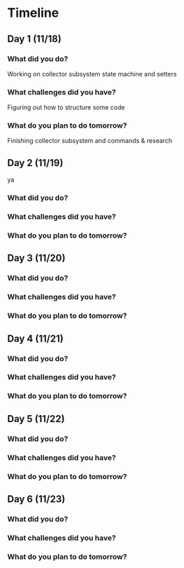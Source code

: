 # Timeline

## Day 1 (11/18)

### What did you do?
Working on collector subsystem state machine and setters
### What challenges did you have?
Figuring out how to structure some code
### What do you plan to do tomorrow?
Finishing collector subsystem and commands & research
## Day 2 (11/19)
ya
### What did you do?

### What challenges did you have?

### What do you plan to do tomorrow?

## Day 3 (11/20)

### What did you do?

### What challenges did you have?

### What do you plan to do tomorrow?

## Day 4 (11/21)

### What did you do?

### What challenges did you have?

### What do you plan to do tomorrow?

## Day 5 (11/22)

### What did you do?

### What challenges did you have?

### What do you plan to do tomorrow?

## Day 6 (11/23)

### What did you do?

### What challenges did you have?

### What do you plan to do tomorrow?
